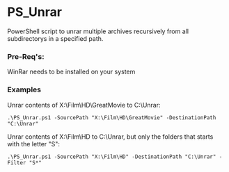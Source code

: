 # PS_Unrar
PowerShell script to unrar multiple archives recursively from all subdirectorys in a specified path.

### Pre-Req's:
WinRar needs to be installed on your system

### Examples

Unrar contents of X:\Film\HD\GreatMovie to C:\Unrar:

`.\PS_Unrar.ps1 -SourcePath "X:\Film\HD\GreatMovie" -DestinationPath "C:\Unrar"`

Unrar contents of X:\Film\HD to C:\Unrar, but only the folders that starts with the letter "S":

`.\PS_Unrar.ps1 -SourcePath "X:\Film\HD" -DestinationPath "C:\Unrar" -Filter "S*"`